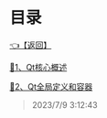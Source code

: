 # 目录  


[👈【返回】](/--目录--/C++笔记/--目录--C++笔记)  


[📜1、Qt核心概述](/C++笔记/Qt开发/1、Qt核心概述)  

[📜2、Qt全局定义和容器](/C++笔记/Qt开发/2、Qt全局定义和容器)  







> 2023/7/9 3:12:43
